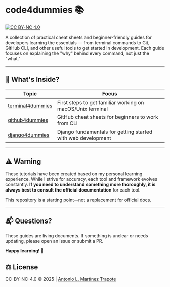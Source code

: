 # code4dummies 📚
[![CC BY-NC 4.0](https://licensebuttons.net/l/by-nc/4.0/80x15.png)](https://creativecommons.org/licenses/by-nc/4.0/)

A collection of practical cheat sheets and beginner-friendly guides for developers learning the essentials — from terminal commands to Git, GitHub CLI, and other useful tools to get started in development.
Each guide focuses on explaining the "why" behind every command, not just the "what."

---

## 📖 What's Inside?

| Topic | Focus |
|-------|-------|
| [terminal4dummies](terminal4dummies/) | First steps to get familiar working on macOS/Unix terminal |
| [github4dummies](github4dummies/) | GitHub cheat sheets for beginners to work from CLI |
| [django4dummies](django4dummies/) | Django fundamentals for getting started with web development |

---

## ⚠️ Warning

These tutorials have been created based on my personal learning experience. While I strive for accuracy, each tool and framework evolves constantly. **If you need to understand something more thoroughly, it is always best to consult the official documentation** for each tool.

This repository is a starting point—not a replacement for official docs.

---

## 📬 Questions?

These guides are living documents. If something is unclear or needs updating, please open an issue or submit a PR.

**Happy learning! 🚀**

## ⚖️ License

CC-BY-NC-4.0 &copy; 2025 | [Antonio L. Martínez Trapote](https://github.com/antoniotrapote) 


